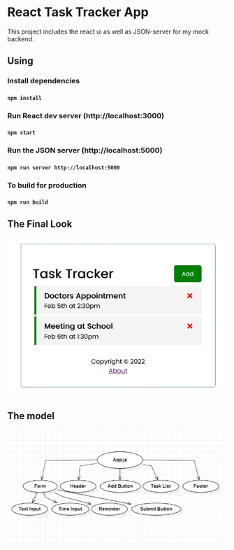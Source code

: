 # React Task Tracker App

This project includes the react ui as well as JSON-server for my mock backend.

## Using

### Install dependencies

#### `npm install`

### Run React dev server (http://localhost:3000)

#### `npm start`

### Run the JSON server (http://localhost:5000)

#### `npm run server http://localhost:5000`

### To build for production

#### `npm run build`

## The Final Look

![finallook](docs/FinalLook.jpg)

## The model

![model](docs/Model.jpg)
